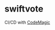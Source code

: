 # swiftvote

CI/CD with [CodeMagic](https://codemagic.io/app/619239cb6295185a93a0b674/workflow/619239cb6295185a93a0b673/settings)
